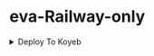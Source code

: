 # eva-Railway-only

<details><summary>Deploy To Koyeb</summary>
<p>
<br>                 
<a href="https://app.koyeb.com/deploy?type=git&repository=github.com/VysakhTG/eva-Railway-only&branch=main&name=pyro-rename-bot">
  <img src="https://www.koyeb.com/static/images/deploy/button.svg" alt="Deploy">
</a>
</p>
</details>
